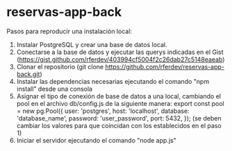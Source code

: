 # reservas-app-back

Pasos para reproducir una instalación local:

1. Instalar PostgreSQL y crear una base de datos local.
2. Conectarse a la base de datos y ejecutar las querys indicadas en el Gist (https://gist.github.com/rferdev/403994cf5004f2c26dab27c5148eaeab)
3. Clonar el repositorio (git clone https://github.com/rferdev/reservas-app-back.git)
4. Instalar las dependencias necesarias ejecutando el comando "npm install" desde una consola
5. Asignar el tipo de conexión de base de datos a una local, cambiando el pool en el archivo db/config.js de la siguiente manera:
  export const pool = new pg.Pool({
    user: 'postgres',
    host: 'localhost',
    database: 'database_name',
    password: 'user_password',
    port: 5432,
  }); (se deben cambiar los valores para que coincidan con los establecidos en el paso 1)
6. Iniciar el servidor ejecutando el comando "node app.js"
